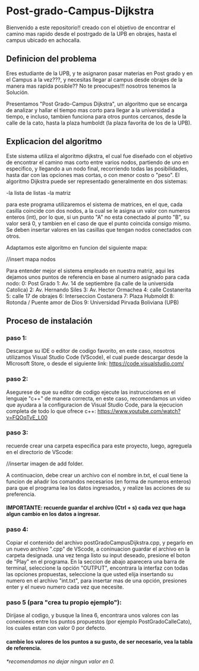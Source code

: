 # Post-grado-Campus-Dijkstra
Bienvenido a este repositorio!! creado con el objetivo de encontrar el camino mas rapido desde el postrgado de la UPB en obrajes, hasta el campus ubicado en achocalla.

## Definicion del problema

Eres estudiante de la UPB, y te asignaron pasar materias en Post grado y en el Campus a la vez???, y necesitas llegar al campus desde obrajes de la manera mas rapida posible?? No te preocupes!!! nosotros tenemos la Solución.

Presentamos "Post Grado-Campus Dijkstra", un algoritmo que se encarga de analizar y hallar el tiempo mas corto para llegar a la universidad a tiempo, e incluso, tambien funciona para otros puntos cercanos, desde la calle de la cato, hasta la plaza humboldt (la plaza favorita de los de la UPB).

## Explicacion del algoritmo
Este sistema utiliza el algoritmo dijkstra, el cual fue diseñado con el objetivo de encontrar el camino mas corto entre varios nodos, partiendo de uno en especifico, y llegando a un nodo final, recorriendo todas las posibilidades, hasta dar con las opciones mas cortas, o con menor costo o "peso".
El algoritmo Dijkstra puede ser representado generalmente en dos sistemas:

-la lista de listas
-la matriz

para este programa utilizaremos el sistema de matrices, en el que, cada casilla coincide con dos nodos, a la cual se le asigna un valor con numeros enteros (int), por lo que, si un punto "A" no esta conectado al punto "B", su valor será 0, y tambien en el caso de que el punto coincida consigo mismo. Se deben insertar valores en las casillas que tengan nodos conectados con otros.

Adaptamos este algoritmo en funcion del siguiente mapa:

//insert mapa nodos

Para entender mejor el sistema empleado en nuestra matriz, aqui les dejamos unos puntos de referencia en base al numero asignado para cada nodo:
  0: Post Grado
  1: Av. 14 de septiembre (la calle de la universida Catolica)
  2: Av. Hernando Siles
  3: Av. Hector Ormachea
  4: calle Costanerita
  5: calle 17 de obrajes
  6: Interseccion Costanera
  7: Plaza Hubmoldt
  8: Rotonda / Puente amor de Dios
  9: Universidad Pirvada Boliviana (UPB)

## Proceso de instalación
### paso 1:
Descargue su IDE o editor de codigo favorito, en este caso, nosotros utilizamos Visual Studio Code (VScode), el cual puede descargar desde la MIcrosoft Store, o desde el siguiente link: https://code.visualstudio.com/

### paso 2:
Asegurese de que su editor de codigo ejecute las instrucciones en el lenguaje "c++" de manera correcta, en este caso, recomendamos un video que ayudara a la configuracion de Visual Studio Code, para la ejecucion completa de todo lo que ofrece c++: https://www.youtube.com/watch?v=FQOqTvE_L00

### paso 3:
recuerde crear una carpeta especifica para este proyecto, luego, agreguela en el directorio de VScode:

//insertar imagen de add folder.

A continuacion, debe crear un archivo con el nombre in.txt, el cual tiene la funcion de añadir los comandos necesarios (en forma de numeros enteros) para que el programa lea los datos ingresados, y realize las acciones de su preferencia.
#### IMPORTANTE: recuerde guardar el archivo (Ctrl + s) cada vez que haga algun cambio en los datos a ingresar.

### paso 4:
Copiar el contenido del archivo postGradoCampusDijkstra.cpp, y pegarlo en un nuevo archivo ".cpp" de VScode, a coninuacion guardar el archivo en la carpeta designada.
una vez tenga listo su input deseado, presione el boton de "Play" en el programa. 
En la seccion de abajo aparecera una barra de terminal, seleccione la opción "OUTPUT", encontrara la interfaz con todas las opciones propuestas, seleccione la que usted elija insertando su numero en el archivo "int.txt", para insertar mas de una opción, presiones enter y el nuevo numero cada vez que necesite.


### paso 5 (para "crea tu propio ejemplo"):
Dirijase al codigo, y busque la linea 6, encontrara unos valores con las conexiones entre los puntos propuestos (por ejemplo PostGradoCalleCato), los cuales estan con valor 0 por defecto.
#### cambie los valores de los puntos a su gusto, de ser necesario, vea la tabla de referencia.
###### *recomendamos no dejar ningun valor en 0.

